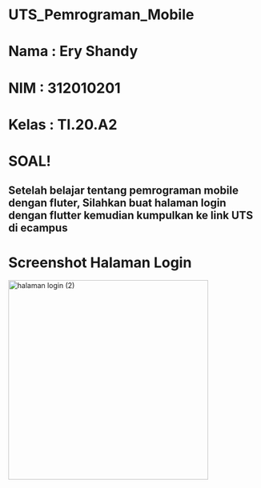 # UTS_Pemrograman_Mobile

# Nama  : Ery Shandy
# NIM   : 312010201
# Kelas : TI.20.A2

# SOAL!
## Setelah belajar tentang pemrograman mobile dengan fluter, Silahkan buat halaman login dengan flutter kemudian kumpulkan ke link UTS di ecampus

# Screenshot Halaman Login
<img width="399" alt="halaman login (2)" src="https://github.com/eryshandy22/flutter_application_1/assets/73053784/03867e5d-467b-46dc-9815-023f2443152b">

